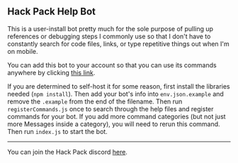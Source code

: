 ## Hack Pack Help Bot
This is a user-install bot pretty much for the sole purpose of pulling up references or debugging steps I commonly use so that I don't have to constantly search for code files, links, or type repetitive things out when I'm on mobile.

You can add this bot to your account so that you can use its commands anywhere by clicking [this link](https://discord.com/oauth2/authorize?client_id=1261392544152027206).

If you are determined to self-host it for some reason, first install the libraries needed (`npm install`). Then add your bot's info into `env.json.example` and remove the `.example` from the end of the filename. Then run `registerCommands.js` once to search through the help files and register commands for your bot. If you add more command categories (but not just more Messages inside a category), you will need to rerun this command. Then run `index.js` to start the bot.

---

You can join the Hack Pack discord [here](https://discord.gg/gKvCPtbmcg).

